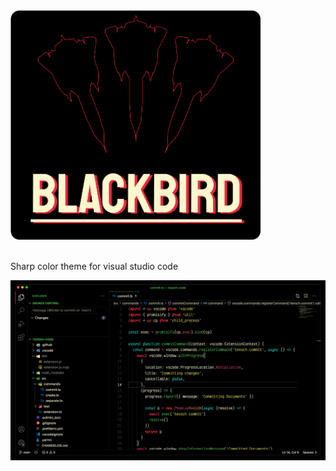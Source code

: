 <img src="./images/title.png" width="400">
</br>
</br>

Sharp color theme for visual studio code

![example](./images/example.jpg)
